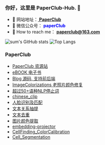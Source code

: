 <!--
### Hi there 👋
**user2items/user2items** is a ✨ _special_ ✨ repository because its `README.md` (this file) appears on your GitHub profile.

Here are some ideas to get you started:

- 🔭 I’m currently working on ...
- 🌱 I’m currently learning ...
- 👯 I’m looking to collaborate on ...
- 🤔 I’m looking for help with ...
- 💬 Ask me about ...
- 📫 How to reach me: ...
- 😄 Pronouns: ...
- ⚡ Fun fact: ...
-->
### 你好，这里是 PaperClub-Hub. 👋

- 🌱 网站地址：<a href="http://www.infersite.com/"> **PaperClub** </a>
- 👯 微信公众号：<font color=#0000FF > **paperClub** </font>
- 🌈 How to reach me： **paperclub@163.com**

![sum's GitHub stats](https://github-readme-stats.vercel.app/api?username=paperClub-hub&show_icons=true&theme=swift&count_private=true&hide=prs&line_height=24.3)
![Top Langs](https://github-readme-stats.vercel.app/api/top-langs/?username=paperClub-hub&layout=compact&show_icons=true&theme=swift&hide=javascript,html,typescript,css,glsl,&langs_count=6&card_width=270)

### PaperClub

- [PaperClub 资源站](https://github.com/paperClub-hub/paperClub_daily)
- [eBOOK 电子书](https://github.com/paperClub-hub/eBooks)
- [Blog 源码, 支持前后端](https://github.com/paperClub-hub/blog)
- [ImageColorizations 老照片颜色修复](https://github.com/paperClub-hub/ImageColorizations)
- [超过50+语种NLP停止词](https://github.com/paperClub-hub/stopwords)
- [chinese_clip](https://github.com/paperClub-hub/chinese_clip)
- [人脸识别及匹配](https://github.com/paperClub-hub/face_similar)
- [文本关系抽提](https://github.com/paperClub-hub/dParser)
- [文本去重](https://github.com/paperClub-hub/markdup)
- [图片颜色提取](https://github.com/paperClub-hub/imgColorExtractor)
- [embedding-projector](https://github.com/paperClub-hub/embedding-projector)
- [CellFinding_ColorCalibration ](https://github.com/paperClub-hub/CellFinding_ColorCalibration)
- [Cell_Segmentation](https://github.com/paperClub-hub/Cell_Segmentation)
  
  